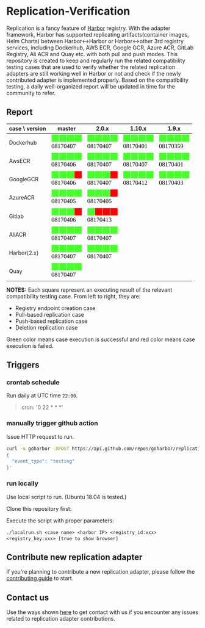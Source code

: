 # Replication-Verification

Replication is a fancy feature of [Harbor](https://github.com/goharbor/harbor) registry. With the adapter framework, Harbor
has supported replicating artifacts(container images, Helm Charts) between Harbor<->Harbor or Harbor<->other 3rd registry services,
including Dockerhub, AWS ECR, Google GCR, Azure ACR, GitLab Registry, Ali ACR and Quay etc. with both pull and push modes. 
This repository is created to keep and regularly run the related compatibility testing cases that are used to verify 
whether the related replication adapters are still working well in Harbor or not and check if the newly contributed adapter
is implemented properly. Based on the compatibility testing, a daily well-organized report will be updated in time for the
community to refer.


## Report

| case \ version | master | 2.0.x | 1.10.x | 1.9.x |
| -------------- | :----: | :---: | :----: | :---: | 
| Dockerhub      | [![status](https://github.com/goharbor/replication-verification/raw/results/results/st-master-DockerHub.svg)](https://github.com/goharbor/replication-verification/raw/results/results/st-master-DockerHub.gif) | [![status](https://github.com/goharbor/replication-verification/raw/results/results/st-2.0.0-DockerHub.svg)](https://github.com/goharbor/replication-verification/raw/results/results/st-2.0.0-DockerHub.gif) | [![status](https://github.com/goharbor/replication-verification/raw/results/results/st-1.10.0-DockerHub.svg)](https://github.com/goharbor/replication-verification/raw/results/results/st-1.10.0-DockerHub.gif) | [![status](https://github.com/goharbor/replication-verification/raw/results/results/st-1.9.0-DockerHub.svg)](https://github.com/goharbor/replication-verification/raw/results/results/st-1.9.0-DockerHub.gif) |
| AwsECR         | [![status](https://github.com/goharbor/replication-verification/raw/results/results/st-master-AwsECR.svg)](https://github.com/goharbor/replication-verification/raw/results/results/st-master-AwsECR.gif)       | [![status](https://github.com/goharbor/replication-verification/raw/results/results/st-2.0.0-AwsECR.svg)](https://github.com/goharbor/replication-verification/raw/results/results/st-2.0.0-AwsECR.gif)       | [![status](https://github.com/goharbor/replication-verification/raw/results/results/st-1.10.0-AwsECR.svg)](https://github.com/goharbor/replication-verification/raw/results/results/st-1.10.0-AwsECR.gif)       | [![status](https://github.com/goharbor/replication-verification/raw/results/results/st-1.9.0-AwsECR.svg)](https://github.com/goharbor/replication-verification/raw/results/results/st-1.9.0-AwsECR.gif)       |
| GoogleGCR      | [![status](https://github.com/goharbor/replication-verification/raw/results/results/st-master-GoogleGCR.svg)](https://github.com/goharbor/replication-verification/raw/results/results/st-master-GoogleGCR.gif) | [![status](https://github.com/goharbor/replication-verification/raw/results/results/st-2.0.0-GoogleGCR.svg)](https://github.com/goharbor/replication-verification/raw/results/results/st-2.0.0-GoogleGCR.gif) | [![status](https://github.com/goharbor/replication-verification/raw/results/results/st-1.10.0-GoogleGCR.svg)](https://github.com/goharbor/replication-verification/raw/results/results/st-1.10.0-GoogleGCR.gif) | [![status](https://github.com/goharbor/replication-verification/raw/results/results/st-1.9.0-GoogleGCR.svg)](https://github.com/goharbor/replication-verification/raw/results/results/st-1.9.0-GoogleGCR.gif) |
| AzureACR       | [![status](https://github.com/goharbor/replication-verification/raw/results/results/st-master-AzureACR.svg)](https://github.com/goharbor/replication-verification/raw/results/results/st-master-AzureACR.gif)   | [![status](https://github.com/goharbor/replication-verification/raw/results/results/st-2.0.0-AzureACR.svg)](https://github.com/goharbor/replication-verification/raw/results/results/st-2.0.0-AzureACR.gif)   | 
| Gitlab         | [![status](https://github.com/goharbor/replication-verification/raw/results/results/st-master-Gitlab.svg)](https://github.com/goharbor/replication-verification/raw/results/results/st-master-Gitlab.gif)       | [![status](https://github.com/goharbor/replication-verification/raw/results/results/st-2.0.0-Gitlab.svg)](https://github.com/goharbor/replication-verification/raw/results/results/st-2.0.0-Gitlab.gif)       | 
| AliACR         | [![status](https://github.com/goharbor/replication-verification/raw/results/results/st-master-AliACR.svg)](https://github.com/goharbor/replication-verification/raw/results/results/st-master-AliACR.gif)       | [![status](https://github.com/goharbor/replication-verification/raw/results/results/st-2.0.0-AliACR.svg)](https://github.com/goharbor/replication-verification/raw/results/results/st-2.0.0-AliACR.gif)       | 
| Harbor(2.x)    | [![status](https://github.com/goharbor/replication-verification/raw/results/results/st-master-Harbor.svg)](https://github.com/goharbor/replication-verification/raw/results/results/st-master-Harbor.gif)       | [![status](https://github.com/goharbor/replication-verification/raw/results/results/st-2.0.0-Harbor.svg)](https://github.com/goharbor/replication-verification/raw/results/results/st-2.0.0-Harbor.gif)       | 
| Quay           | [![status](https://github.com/goharbor/replication-verification/raw/results/results/st-master-Quay.svg)](https://github.com/goharbor/replication-verification/raw/results/results/st-master-Quay.gif)           |

**NOTES:** Each square represent an executing result of the relevant compatibility testing case. From left to right, they are:

 * Registry endpoint creation case
 * Pull-based replication case
 * Push-based replication case
 * Deletion replication case

Green color means case execution is successful and red color means case execution is failed.

## Triggers

### crontab schedule

Run daily at UTC time `22:00`.

> cron: '0 22 * * *'

### manually trigger github action

Issue HTTP request to run.

```bash
curl -u goharbor -XPOST https://api.github.com/repos/goharbor/replication-verification/dispatches -d '
{
  "event_type": "testing"
}'
```

### run locally

Use local script to run. (Ubuntu 18.04 is tested.)

Clone this repository first:

Execute the script with proper parameters:

```shell script
./localrun.sh <case name> <harbor IP> <registry_id:xxx> <registry_key:xxx> [true to show browser]
```

## Contribute new replication adapter

If you're planning to contribute a new replication adapter, please follow the [contributing guide](./CONTRIBUTING.md) to start.

## Contact us

Use the ways shown [here](https://github.com/goharbor/harbor#community) to get contact with us if you encounter any issues related to replication adapter contributions.
